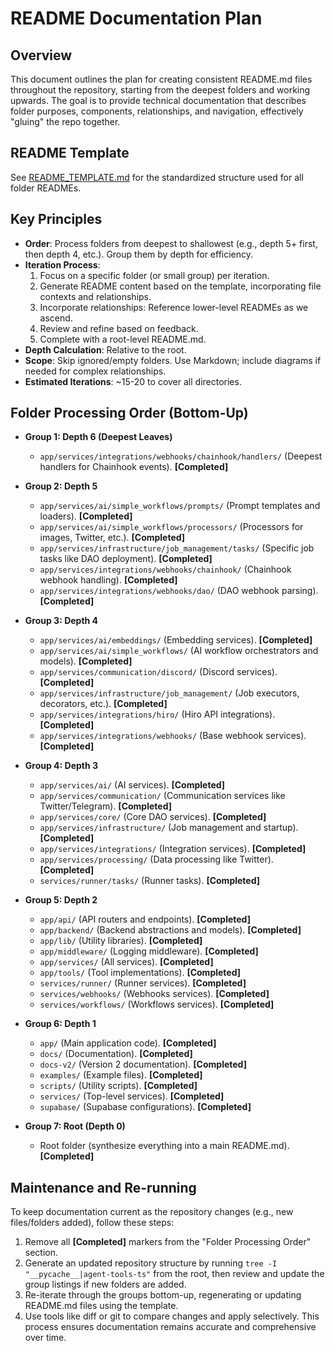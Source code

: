 # README Documentation Plan

## Overview
This document outlines the plan for creating consistent README.md files throughout the repository, starting from the deepest folders and working upwards. The goal is to provide technical documentation that describes folder purposes, components, relationships, and navigation, effectively "gluing" the repo together.

## README Template
See [README_TEMPLATE.md](./README_TEMPLATE.md) for the standardized structure used for all folder READMEs.

## Key Principles
- **Order**: Process folders from deepest to shallowest (e.g., depth 5+ first, then depth 4, etc.). Group them by depth for efficiency.
- **Iteration Process**:
  1. Focus on a specific folder (or small group) per iteration.
  2. Generate README content based on the template, incorporating file contexts and relationships.
  3. Incorporate relationships: Reference lower-level READMEs as we ascend.
  4. Review and refine based on feedback.
  5. Complete with a root-level README.md.
- **Depth Calculation**: Relative to the root.
- **Scope**: Skip ignored/empty folders. Use Markdown; include diagrams if needed for complex relationships.
- **Estimated Iterations**: ~15-20 to cover all directories.

## Folder Processing Order (Bottom-Up)

- **Group 1: Depth 6 (Deepest Leaves)**
  - `app/services/integrations/webhooks/chainhook/handlers/` (Deepest handlers for Chainhook events). **[Completed]**

- **Group 2: Depth 5**
  - `app/services/ai/simple_workflows/prompts/` (Prompt templates and loaders). **[Completed]**
  - `app/services/ai/simple_workflows/processors/` (Processors for images, Twitter, etc.). **[Completed]**
  - `app/services/infrastructure/job_management/tasks/` (Specific job tasks like DAO deployment). **[Completed]**
  - `app/services/integrations/webhooks/chainhook/` (Chainhook webhook handling). **[Completed]**
  - `app/services/integrations/webhooks/dao/` (DAO webhook parsing). **[Completed]**

- **Group 3: Depth 4**
  - `app/services/ai/embeddings/` (Embedding services). **[Completed]**
  - `app/services/ai/simple_workflows/` (AI workflow orchestrators and models). **[Completed]**
  - `app/services/communication/discord/` (Discord services). **[Completed]**
  - `app/services/infrastructure/job_management/` (Job executors, decorators, etc.). **[Completed]**
  - `app/services/integrations/hiro/` (Hiro API integrations). **[Completed]**
  - `app/services/integrations/webhooks/` (Base webhook services). **[Completed]**

- **Group 4: Depth 3**
  - `app/services/ai/` (AI services). **[Completed]**
  - `app/services/communication/` (Communication services like Twitter/Telegram). **[Completed]**
  - `app/services/core/` (Core DAO services). **[Completed]**
  - `app/services/infrastructure/` (Job management and startup). **[Completed]**
  - `app/services/integrations/` (Integration services). **[Completed]**
  - `app/services/processing/` (Data processing like Twitter). **[Completed]**
  - `services/runner/tasks/` (Runner tasks). **[Completed]**

- **Group 5: Depth 2**
  - `app/api/` (API routers and endpoints). **[Completed]**
  - `app/backend/` (Backend abstractions and models). **[Completed]**
  - `app/lib/` (Utility libraries). **[Completed]**
  - `app/middleware/` (Logging middleware). **[Completed]**
  - `app/services/` (All services). **[Completed]**
  - `app/tools/` (Tool implementations). **[Completed]**
  - `services/runner/` (Runner services). **[Completed]**
  - `services/webhooks/` (Webhooks services). **[Completed]**
  - `services/workflows/` (Workflows services). **[Completed]**

- **Group 6: Depth 1**
  - `app/` (Main application code). **[Completed]**
  - `docs/` (Documentation). **[Completed]**
  - `docs-v2/` (Version 2 documentation). **[Completed]**
  - `examples/` (Example files). **[Completed]**
  - `scripts/` (Utility scripts). **[Completed]**
  - `services/` (Top-level services). **[Completed]**
  - `supabase/` (Supabase configurations). **[Completed]**

- **Group 7: Root (Depth 0)**
  - Root folder (synthesize everything into a main README.md). **[Completed]**

## Maintenance and Re-running
To keep documentation current as the repository changes (e.g., new files/folders added), follow these steps:
1. Remove all **[Completed]** markers from the "Folder Processing Order" section.
2. Generate an updated repository structure by running `tree -I "__pycache__|agent-tools-ts"` from the root, then review and update the group listings if new folders are added.
3. Re-iterate through the groups bottom-up, regenerating or updating README.md files using the template.
4. Use tools like diff or git to compare changes and apply selectively.
This process ensures documentation remains accurate and comprehensive over time.
